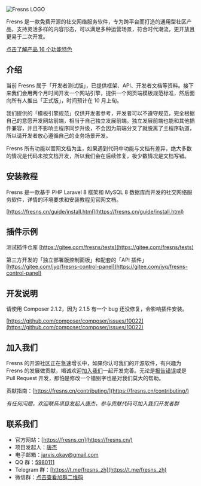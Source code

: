 ![Fresns LOGO](https://cdn.fresns.cn/images/logo-small.png)

Fresns 是一款免费开源的社交网络服务软件，专为跨平台而打造的通用型社区产品，支持灵活多样的内容形态，可以满足多种运营场景，符合时代潮流，更开放且更易于二次开发。

[点击了解产品 16 个功能特色](https://fresns.cn/guide/features.html)

## 介绍

当前 Fresns 属于「开发者测试版」，已提供框架、API、开发者文档等资料。接下来我们会用两个月时间开发一个网站引擎，提供一个网页端模板规范标准，然后面向所有人推出「正式版」，时间预计在 10 月上旬。

我们提供的「模板引擎规范」仅供开发者参考，开发者可以不遵守规范，完全根据自己的意愿开发网站前端，相当于自己独立发展前端。独立发展前端也能和其他插件兼容，并且不影响主程序同步升级，不会因为前端分叉了就脱离了主程序轨道，所以请开发者放心遵循自己的业务场景开发。

Fresns 所有功能以官网文档为主，如果遇到代码中功能与文档有差异，绝大多数的情况是代码未按文档开发，所以我们会在后续修复，极少数情况是文档写错。

## 安装教程

Fresns 是一款基于 PHP Laravel 8 框架和 MySQL 8 数据库而开发的社交网络服务软件，详情的环境要求和安装教程见官网文档。

[https://fresns.cn/guide/install.html](https://fresns.cn/guide/install.html)

## 插件示例

测试插件仓库 [https://gitee.com/fresns/tests](https://gitee.com/fresns/tests)

第三方开发的「独立部署版控制面板」和配套的「API 插件」 [https://gitee.com/jyq/fresns-control-panel](https://gitee.com/jyq/fresns-control-panel)

## 开发说明

请使用 Composer 2.1.2，因为 2.1.5 有一个 bug 还没修复，会影响插件安装。

[https://github.com/composer/composer/issues/10022](https://github.com/composer/composer/issues/10022)

## 加入我们

Fresns 的开源社区正在急速增长中，如果你认可我们的开源软件，有兴趣为 Fresns 的发展做贡献，竭诚欢迎[加入我们](https://fresns.cn/community/join.html)一起开发完善。无论是[报告错误](https://fresns.cn/guide/feedback.html)或是 Pull Request 开发，那怕是修改一个错别字也是对我们莫大的帮助。

贡献指南：[https://fresns.cn/contributing/](https://fresns.cn/contributing/)

*有任何问题，欢迎联系项目发起人唐杰，参与贡献代码可加入我们开发者群*

## 联系我们

- 官方网站：[https://fresns.cn](https://fresns.cn/)
- 项目发起人：[唐杰](https://tangjie.me/)
- 电子邮箱：[jarvis.okay@gmail.com](mailto:jarvis.okay@gmail.com)
- QQ 群：[5980111](https://qm.qq.com/cgi-bin/qm/qr?k=R2pfcPUd4Nyc87AKdkuHP9yJ0MhddUaz&jump_from=webapi)
- Telegram 群：[https://t.me/fresns_zh](https://t.me/fresns_zh)
- 微信群：[点击查看加群二维码](https://tangjie.me/media/wechat/fresns.jpg)